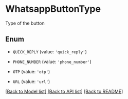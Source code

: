# WhatsappButtonType

Type of the button

## Enum

* `QUICK_REPLY` (value: `'quick_reply'`)

* `PHONE_NUMBER` (value: `'phone_number'`)

* `OTP` (value: `'otp'`)

* `URL` (value: `'url'`)

[[Back to Model list]](../README.md#documentation-for-models) [[Back to API list]](../README.md#documentation-for-api-endpoints) [[Back to README]](../README.md)



